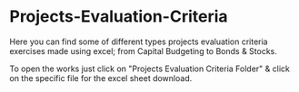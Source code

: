 # Projects-Evaluation-Criteria

Here you can find some of different types projects evaluation criteria exercises made using excel; from Capital Budgeting to Bonds & Stocks.

To open the works just click on "Projects Evaluation Criteria Folder" & click on the specific file for the excel sheet download.
